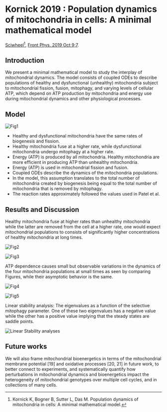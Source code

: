 # Kornick 2019 : Population dynamics of mitochondria in cells: A minimal mathematical model


[Sciwheel](https://sciwheel.com/work/#/items/7993522)[^Kornick2019], [Front Phys. 2019 Oct 9;7](https://www.frontiersin.org/articles/10.3389/fphy.2019.00146/full).

[^Kornick2019]: Kornick K, Bogner B, Sutter L, Das M. Population dynamics of mitochondria in cells: A minimal mathematical model.


<!--more-->

## Introduction

We present a minimal mathematical model to study the interplay of mitochondrial dynamics. The model consists of coupled ODEs to describe populations of healthy and dysfunctional (unhealthy) mitochondria subject to mitochondrial fission, fusion, mitophagy, and varying levels of cellular ATP, which depend on ATP production by mitochondria and energy use during mitochondrial dynamics and other physiological processes.


## Model

![Fig1](https://www.frontiersin.org/files/Articles/429671/fphy-07-00146-HTML/image_m/fphy-07-00146-g001.jpg " The schematic diagram")

- Healthy and dysfunctional mitochondria have the same rates of biogenesis and fission.
- Healthy mitochondria fuse at a higher rate, while dysfunctional mitochondria undergo mitophagy at a higher rate.
- Energy (ATP) is produced by all mitochondria. Healthy mitochondria are more efficient in producing ATP than unhealthy mitochondria.
- Energy (ATP) is used in mitochondrial fission and fusion.
- Coupled ODEs describe the dynamics of the mitochondria populations.
- In the model, this assumption translates to the total number of mitochondria created by biogenesis being equal to the total number of mitochondria that is removed by mitophagy.
- The reaction rates approximately followed the values used in Patel et al.

## Results and Discussion

Healthy mitochondria fuse at higher rates than unhealthy mitochondria while the latter are removed from the cell at a higher rate, one would expect mitochondrial populations to consists of significantly higher concentrations of healthy mitochondria at long times.

![Fig2](https://www.frontiersin.org/files/Articles/429671/fphy-07-00146-HTML/image_m/fphy-07-00146-g002.jpg "Time evolution of concentrations of the four types of mitochondria")

![Fig3](https://www.frontiersin.org/files/Articles/429671/fphy-07-00146-HTML/image_m/fphy-07-00146-g003.jpg "Heat map of the steady state ratio of healthy and unhealthy mitochondria populations (Ch/Cu) as a function of the ratio of their fusion (λh/λu) and mitophagy (Mh/Mu) rates.")

ATP dependence causes small but observable variations in the dynamics of the four mitochondria populations at small times as seen by comparing Figures, while their asymptotic behavior is the same.

![Fig4](https://www.frontiersin.org/files/Articles/429671/fphy-07-00146-HTML/image_m/fphy-07-00146-g004.jpg "Figure 2 but adding ATP dependence")

![Fig5](https://www.frontiersin.org/files/Articles/429671/fphy-07-00146-HTML/image_m/fphy-07-00146-g005.jpg "The ratio of fused and unfused mitochondria concentrations with or without ATP dependence")

Linear stability analysis: The eigenvalues as a function of the selective mitophagy parameter. One of these two eigenvalues has a negative value while the other has a positive value implying that the steady states are saddle points.

![](https://www.frontiersin.org/files/Articles/429671/fphy-07-00146-HTML/image_m/fphy-07-00146-g006.jpg "Linear Stability analyses")

## Future works

We will also frame mitochondrial bioenergetics in terms of the mitochondrial membrane potential [19] and oxidative processes [20, 21] in future work, to better connect to experiments, and systematically quantify how perturbations in mitochondrial dynamics and bioenergetics impact the heterogeneity of mitochondrial genotypes over multiple cell cycles, and in collections of many cells.

